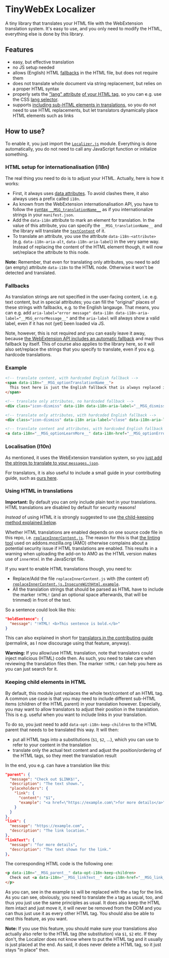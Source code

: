 # TinyWebEx Localizer

A tiny library that translates your HTML file with the WebExtension translation system. It's easy to use, and you only need to modify the HTML, everything else is done by this library.

## Features

* easy, but effective translation
* no JS setup needed
* allows (English) HTML [fallbacks](#fallbacks) in the HTML file, but does not require them
* does not translate whole document via string replacement, but relies on a proper HTML syntax
* properly sets the ["lang" attribute](https://developer.mozilla.org/docs/Web/HTML/Global_attributes/lang) [of your HTML tag](https://developer.mozilla.org/docs/Web/HTML/Global_attributes#attr-lang), so you can e.g. use the CSS [lang selector](https://developer.mozilla.org/docs/Web/CSS/:lang).
* supports [including sub-HTML elements in translations](#keeping-child-elements-in-HTML), so you do not need to use HTML replacements, but let translators dynamically place HTML elements such as links

## How to use?

To enable it, you just import the [`Localizer.js`](Localizer.js) module. Everything is done automatically, you do not need to call any JavaScript function or initialize something.

### HTML setup for internationalisation (i18n)

The real thing you need to do is to adjust your HTML. Actually, here is how it works:
* First, it always uses [data attributes](https://developer.mozilla.org/docs/Learn/HTML/Howto/Use_data_attributes). To avoid clashes there, it also always uses a prefix called `i18n`.
* As known from the WebExtension internationalisation API, you have to follow the [syntax `__MSG_translationName__`](https://developer.mozilla.org/docs/Mozilla/Add-ons/WebExtensions/Internationalization#Retrieving_localized_strings_in_manifests) as if you internationalize strings in your `manifest.json`.
* Add the `data-i18n` attribute to mark an element for translation. In the value of this attribute, you can specify the `__MSG_translationName__` and the library will translate the [`textContent`](https://developer.mozilla.org/docs/Web/API/Node/textContent) of it.
* To translate an attribute, you use the attribute `data-i18n-<attribute>` (e.g. `data-i18n-aria-alt`, `data-i18n-aria-label`) in the very same way. Instead of replacing the content of the HTML element though, it will now set/replace the attribute to this node.

**Note:** Remember, that even for translating only attributes, you need to add (an empty) attribute `data-i18n` to the HTML node. Otherwise it won't be detected and translated.

### Fallbacks

As translation strings are not specified in the user-facing content, i.e. e.g. text content, but in special attributes; you can fill the "original" places of these strings with fallbacks, e.g. to the English langauge.
That means, you can e.g. add `aria-label="error message" data-i18n data-i18n-aria-label="__MSG_errorMessage__"` and the `aria-label` will always show a valid label, even if it has not (yet) been loaded via JS.

Note, however, this is not required and you can easily leave it away, because [the WebExtension API includes an automatic fallback](https://developer.mozilla.org/docs/Mozilla/Add-ons/WebExtensions/Internationalization#Localized_string_selection) and may thus fallback by itself. This of course also applies to the library here, so it will also set/replace the strings that you specify to translate, even if you e.g. hardcode translations.

### Example

```html
<!-- translate content, with hardcoded English fallback -->
<span data-i18n="__MSG_optionTranslationName__">
  This text here is just the English fallback that is always replaced if the system works properly and a translation entry for "optionTranslationName" is available. It may only appear for a short time, or if the JavaScript translation fails completly.
</span>

<!-- translate only attributes, no hardcoded fallback -->
<div class="icon-dismiss" data-i18n data-i18n-aria-label="__MSG_dismissIconDescription__">

<!-- translate only attributes, with hardcoded English fallback -->
<div class="icon-dismiss" data-i18n aria-label="close" data-i18n-aria-label="__MSG_dismissIconDescription__">

<!-- translate content and attributes, with hardcoded English fallback -->
<a data-i18n="__MSG_optionLearnMore__" data-i18n-href="__MSG_optionErrorCorrectionDescrLink__" href="https://en.wikipedia.org/wiki/QR_code#Error_correction">Learn more</a>
```

### Localisation (l10n)

As mentioned, it uses the WebExtension translation system, so you [just add the strings to translate to your `messages.json`](https://developer.mozilla.org/docs/Mozilla/Add-ons/WebExtensions/Internationalization#Providing_localized_strings_in__locales).

For translators, it is also useful to include a small guide in your contributing guide, such as [ours here](https://github.com/TinyWebEx/common/blob/contribimprove/CONTRIBUTING.md#internationalisation-of-html-files).

### Using HTML in translations

**Important:** By default you can only include plain text in your translations. HTML translations are disabled by default for security reasons!

_Instead_ of using HTML it is strongly suggested to use [the child-keeping method explained below](#keeping-child-elements-in-HTML).

Whether HTML translations are enabled depends on one source code file in this repo, i.e. [`replaceInnerContent.js`](replaceInnerContent.js). The reason for this is that [the linting tool](https://github.com/mozilla/addons-linter) used on addons.mozilla.org (AMO) otherwise complains about a potential security issue if HTML translations are enabled. This results in a warning when uploading the add-on to AMO as the HTML version makes use of `innerHtml` in the JavaScript file.

If you want to enable HTML translations though, you need to:
* Replace/Add the file `replaceInnerContent.js` with (the content of) [`replaceInnerContent.js.InsecureWithHtml.example`](replaceInnerContent.js.InsecureWithHtml.example).
* All the translation strings that should be parsed as HTML have to include the marker `!HTML!` (and an optional space afterwards, that will be trimmed) in front of the text.

So a sentence could look like this:
```json
"boldSentence": {
  "message": "!HTML! <b>This sentence is bold.</b>"
}
```

This can also explained in short for [translators in the contributing guide](https://github.com/TinyWebEx/common/blob/10ff5cace217841591d702408e64f1ead8c26a64/CONTRIBUTING.md#using-html-in-translations) (permalink, as I now discourage using that feature, anyway).

**Warning:** If you allow/use HTML translation, note that translators could inject malicious (HTML) code then. As such, you need to take care when reviewing the translation files then. The marker `!HTML!` can help you here as you can just search for it.

### Keeping child elements in HTML

By default, this module just replaces the whole text/content of an HTML tag.
A common use case is that you may need to include different sub-HTML items (children of the HTML parent) in your translation however. Especially, you may want to allow translators to adjust their position in the translation.
This is e.g. useful when you want to include links in your translation. 

To do so, you just need to add `data-opt-i18n-keep-children` to the HTML parent that needs to be translated this way. It will then:
* put all HTML tags into a substitutions (`$1`, `$2`, …), which you can use to refer to your content in the translation
* translate only the actual text content and adjust the position/ordering of the HTML tags, so they meet the translation result

In the end, you e.g. can have a translation like this:
```json
"parent": {
  "message": "Check out $LINK$!",
  "description": "The text shown.",
  "placeholders": {
    "link": {
      "content": "$1",
      "example": "<a href=\"https://example.com\">for more details</a>"
    }
  }
},
"link": {
  "message": "https://example.com",
  "description": "The link location."
},
"linkText": {
  "message": "for more details",
  "description": "The text shown for the link."
},
```

The corresponding HTML code is the following one:

```html
<p data-i18n="__MSG_parent__" data-opt-i18n-keep-children>
  Check out <a data-i18n="__MSG_linkText__" data-i18n-href="__MSG_link__" href="https://example.com">for more details</a>!
</p>
```

As you can, see in the example `$1` will be replaced with the `a` tag for the link. As you can see, obviously, you need to translate the `a` tag as usual, too, and thus you just use the same principles as usual.
It does also keep the HTML item intact and just move it, it will never be removed from the DOM and you can thus just use it as every other HTML tag.
You should also be able to nest this feature, as you want.

**Note:** If you use this feature, you should make sure your translations also actually also refer to the HTML tag (the substitution) via `$1`, `$2` etc.
If they don't, the Localizer does not know where to put the HTML tag and it usually is just placed at the end. As said, it does never delete a HTML tag, so it just stays "in place" then.
